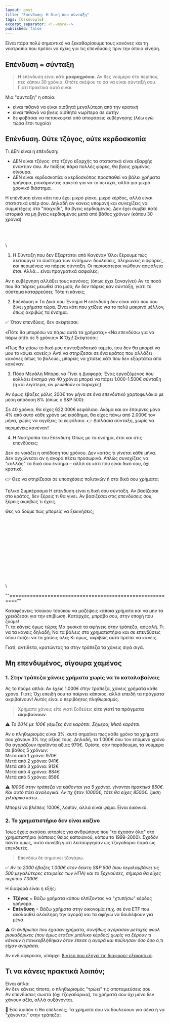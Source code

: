 ```yaml
---
layout: post
title: "Επένδυση: Η δική σου σύνταξη"
tags: [Οικονομία]
excerpt_separator: <!--more-->
published: false
---
```


Είναι πάρα πολύ σημαντικό να ξεκαθαρίσουμε τους κανόνες και τη νοοτροπία που πρέπει να έχεις για τις επενδύσεις πριν την όποια κίνηση.


## Eπένδυση = σύνταξη

> Η επένδυση είναι κάτι **μακροχρόνιο**. Αν θες νούμερο στο περίπου, πες κάπου 30 χρόνια. Οπότε σκέψου το σα να είναι σύνταξή σου. Γιατί πρακτικά αυτό είναι.

Μια "σύνταξη" η οποία:
* είναι πιθανό να είναι αισθητά μεγαλύτερη από την κρατική
* είναι πιθανό να βγεις αισθητά νωρίτερα σε αυτήν
* δε φοβάσαι να πετσοκοφτεί από αποφάσεις κυβέρνησης (λέω εγώ τώρα έτσι τυχαία)

## Επένδυση. Ούτε τζόγος, ούτε κερδοσκοπία

Τι ΔΕΝ είναι η επένδυση:
* ΔΕΝ είναι τζόγος: στο τζόγο εξαρχής τα στατιστικά είναι εξαρχής εναντίον σου. Αν παίξεις πάρα πολλές φορές, θα βγεις χαμένος σίγουρα.
* ΔΕΝ είναι κερδοσκοπία: ο κερδοσκόπος προσπαθεί να βάλει χρήματα γρήγορα, ρισκάροντας αρκετά για να το πετύχει, αλλά για μικρό χρονικό διάστημα.

Η επένδυση είναι κάτι που έχει μικρό ρίσκο, μικρό κέρδος, αλλά είναι στατιστικά υπέρ σου. Δηλαδή αν κανεις υπομονή και συνεχίζεις να συμμετέχεις στο "παιχνίδι", θα βγεις κερδισμένος.
Δεν έχει συμβεί ποτέ ιστορικά να μη βγεις κερδισμένος μετά από βάθος χρόνων (κάπου 30 χρόνια)












\
\
\
\

1. Η Σύνταξη που δεν Εξαρτάται από Κανέναν
Όλοι ξέρουμε πώς λειτουργεί το σύστημα των ενσήμων: δουλεύεις, πληρώνεις εισφορές, και περιμένεις να πάρεις σύνταξη. Οι περισσότεροι νιώθουν ασφάλεια έτσι. Αλλά… είναι πραγματικά ασφαλές;

Αν η κυβέρνηση αλλάξει τους κανόνες; (όπως έχει ξαναγίνει)
Αν το ποσό που θα πάρεις μειωθεί στο μισό;
Αν δεν πάρεις καν σύνταξη, γιατί το σύστημα καταρρεύσει;
Τότε τι κάνεις;

2. Επένδυση = Τα Δικά σου Ένσημα
Η επένδυση δεν είναι κάτι που σου δίνει χρήματα τώρα. Είναι κάτι που χτίζεις για το πολύ μακρινό μέλλον, όπως ακριβώς τα ένσημα.

✅ Όταν επενδύεις, δεν σκέφτεσαι:

«Πότε θα μπορέσω να πάρω αυτά τα χρήματα;»
«Να επενδύσω για να πάρω σπίτι σε 5 χρόνια;»
❌ Όχι! Σκέφτεσαι:

«Πώς θα χτίσω το δικό μου συνταξιοδοτικό ταμείο, που δεν θα μπορεί να μου το κόψει κανείς;»
Αντί να στηρίζεσαι σε ένα κράτος που αλλάζει κανόνες όπως το βολεύει, μπορείς να χτίσεις κάτι που δεν εξαρτάται από κανέναν.

3. Πόσο Μεγάλη Μπορεί να Γίνει η Διαφορά;
Ένας εργαζόμενος που κολλάει ένσημα για 40 χρόνια μπορεί να πάρει 1.000-1.500€ σύνταξη (ή και λιγότερα, αν μειωθούν οι παροχές).

Αν όμως έβαζες μόλις 200€ τον μήνα σε ένα επενδυτικό χαρτοφυλάκιο με μέση απόδοση 8% (όπως ο S&P 500):

Σε 40 χρόνια, θα είχες 622.000€ κεφάλαιο.
Ακόμα και αν έπαιρνες μόνο 4% από αυτό κάθε χρόνο ως εισόδημα, θα είχες πάνω από 2.000€ τον μήνα, χωρίς να αγγίξεις το κεφάλαιο.
👉 Διπλάσια σύνταξη, χωρίς να περιμένεις κανέναν!

4. Η Νοοτροπία του Επενδυτή
Όπως με τα ένσημα, έτσι και στις επενδύσεις:

Δεν σε νοιάζει η απόδοση του χρόνου.
Δεν κοιτάς τι γίνεται κάθε μήνα.
Δεν αγχώνεσαι αν η αγορά πέσει προσωρινά.
Απλώς συνεχίζεις να "κολλάς" τα δικά σου ένσημα – αλλά σε κάτι που είναι δικό σου, όχι κρατικό.

👉 Θες να στηρίζεσαι σε υποσχέσεις πολιτικών ή στα δικά σου χρήματα;

Τελικό Συμπέρασμα
Η επένδυση είναι η δική σου σύνταξη. Αν βασίζεσαι στο κράτος, δεν ξέρεις τι θα γίνει. Αν βασίζεσαι στις επενδύσεις σου, ξέρεις ακριβώς τι έχεις.

Θες να δούμε πώς μπορείς να ξεκινήσεις;

















\
\
\
\
\
\
\
\
\
\
\
\
\











""=========================================================""











Καταφέρνεις τσούκου τσούκου να μαζέψεις κάποια χρήματα και να μην τα χρειάζεσαι για την επιβίωση. Καταρχάς, μπράβο σου, στην εποχή που ζούμε!\
Τι τα κάνεις όμως τώρα; Μα φυσικά τα αφήνεις στην τράπεζα, ασφαλή. Τι να τα κάνεις δηλαδή; Να τα βάλεις στο χρηματιστήριο και σε επενδύσεις όπου παίζει να τα χάσεις όλα; Κι όμως, ακριβώς αυτό πρέπει να κάνεις.
<!--more-->
Γιατί, αντίθετα, κρατώντας τα στην τράπεζα τα χάνεις σιγά σιγά.

## Μη επενδυμένος, σίγουρα χαμένος

### 1. Στην τράπεζα χάνεις χρήματα χωρίς να το καταλαβαίνεις
Ας το πούμε απλά: Αν έχεις 1.000€ στην τράπεζα, χάνεις χρήματα κάθε χρόνο. Γιατί; Όχι επειδή σου τα παίρνει κάποιος, αλλά επειδή τα πράγματα ακριβαίνουν! Αυτός είναι ο περιβόητος πληθωρισμός.

> Χρήματα χάνεις είτε γιατί ξοδεύεις **είτε γιατί τα πράγματα ακριβαίνουν**.

⚠️ *Το 2014 με 100€ γέμιζες ένα καρότσι. Σήμερα; Μισό καρότσι.*

Αν ο πληθωρισμός είναι 3%, αυτό σημαίνει πως κάθε χρόνο τα χρήματά σου χάνουν 3% της αξίας τους. Δηλαδή, τα 1.000€ σου τον επόμενο χρόνο θα αγοράζουν προϊόντα αξίας 970€.
Ορίστε, σαν παράδειγμα, τα νούμερα σε βάθος 5 χρόνων:\
Μετά από 1 χρόνο: 970€\
Μετά από 2 χρόνια: 941€\
Μετά από 3 χρόνια: 912€\
Μετά από 4 χρόνια: 884€\
Μετά από 5 χρόνια: 856€

⚠️ *1000€ στην τράπεζα να κάθονται για 5 χρόνια, γίνονται πρακτικά 850€. Και αυτό πάει αναλογικά. Αν πχ ήταν 10000€, τότε θα είχες 8500€. 1μιση χιλιάρικο κάτω...*

Μπορεί να βλέπεις 1000€, λοιπόν, αλλά είναι ψέμα. Είναι εικονικό.

### 2. Το χρηματιστήριο δεν είναι καζίνο

Ίσως έχεις ακούσει ιστορίες για ανθρώπους που "τα έχασαν όλα" στο χρηματιστήριο (κάποιος θείος καποιανού, κάπου το 1999-2000). Σχεδόν πάντα όμως, αυτό συνέβη γιατί λειτούργησαν ως τζογαδόροι παρά ως επενδυτές.

> Επενδύω δε σημαίνει τζογάρω.

✅ *Αν το 2000 έβαζες 1.000€ στον δείκτη S&P 500 (που περιλαμβάνει τις 500 μεγαλύτερες εταιρείες των ΗΠΑ) και το ξεχνούσες, σήμερα θα είχες περίπου 7.000€.*

Η διαφορά είναι η εξής:

- **Τζόγος** = Βάζω χρήματα κάπου ελπίζοντας να "χτυπήσω" κέρδος γρήγορα.
- **Επένδυση** = Βάζω χρήματα στην οικονομία (π.χ. σε ένα ETF που ακολουθεί ολόκληρη την αγορά) και τα αφήνω να δουλέψουν για μένα.

⚠️ *Οι άνθρωποι που έχασαν χρήματα, συνήθως αγόρασαν μετοχές φουλ ρισκαδόρικες (που όμως έταζαν μπόλικο κέρδος) χωρίς να ξέρουν τι κάνουν ή πανικοβλήθηκαν όταν έπεσε η αγορά και πούλησαν όσο όσο ό,τι είχαν αγοράσει.*

<!-- Αν ενδιαφέρεσαι, υπάρχει βίντεο που εξηγεί τις διαφορές εξαιρετικά: 
[https://www.youtube.com/watch?v=mMxeoUD_xWs](https://www.youtube.com/watch?v=mMxeoUD_xWs) -->

Αν ενδιαφέρεσαι, υπάρχει [βίντεο που εξηγεί τις διαφορές εξαιρετικά](https://www.youtube.com/watch?v=mMxeoUD_xWs).

<!-- <iframe width="760" height="315" src="https://www.youtube.com/embed/mMxeoUD_xWs?si=iuSmM8fpRyO2BFun" title="YouTube video player" frameborder="0" allow="accelerometer; autoplay; clipboard-write; encrypted-media; gyroscope; picture-in-picture; web-share" referrerpolicy="strict-origin-when-cross-origin" allowfullscreen></iframe> -->


## Τι να κάνεις πρακτικά λοιπόν;

Είναι απλό:\
Αν δεν κάνεις τίποτα, ο πληθωρισμός "τρώει" τις αποταμιεύσεις σου.\
Αν επενδύσεις σωστά (όχι τζογαδόρικα), τα χρήματά σου όχι μόνο δεν χάνουν αξία, αλλά αυξάνονται.

🧐 Εσύ λοιπόν τι θα επέλεγες; Τα χρήματά σου να δουλεύουν για σένα ή να "χάνονται" στην τράπεζα;

<!-- Θες να προχωρήσουμε στο πώς ξεκινάς βήμα-βήμα; -->
